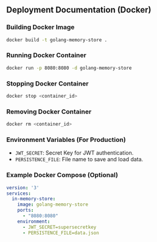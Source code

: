 
## Deployment Documentation (Docker)

### Building Docker Image
```bash
docker build -t golang-memory-store .
```

### Running Docker Container
```bash
docker run -p 8080:8080 -d golang-memory-store
```

### Stopping Docker Container
```bash
docker stop <container_id>
```

### Removing Docker Container
```bash
docker rm <container_id>
```

### Environment Variables (For Production)
- `JWT_SECRET`: Secret Key for JWT authentication.
- `PERSISTENCE_FILE`: File name to save and load data.

### Example Docker Compose (Optional)
```yaml
version: '3'
services:
  in-memory-store:
    image: golang-memory-store
    ports:
      - "8080:8080"
    environment:
      - JWT_SECRET=supersecretkey
      - PERSISTENCE_FILE=data.json
```
